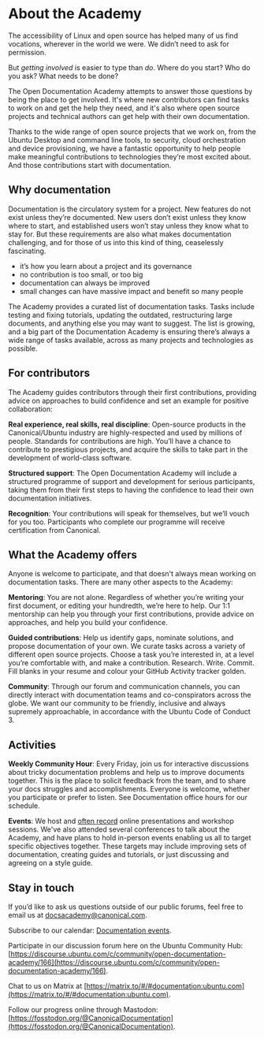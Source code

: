 # About the Academy

The accessibility of Linux and open source has helped many of us find vocations, wherever in the world we were. We didn’t need to ask for permission.

But _getting involved_ is easier to type than _do_. Where do you start? Who do you ask? What needs to be done?

The Open Documentation Academy attempts to answer those questions by being the place to get involved. It's where new contributors can find tasks to work on and get the help they need, and it's also where open source projects and technical authors can get help with their own documentation.

Thanks to the wide range of open source projects that we work on, from the Ubuntu Desktop and command line tools, to security, cloud orchestration and device provisioning, we have a fantastic opportunity to help people make meaningful contributions to technologies they’re most excited about. And those contributions start with documentation.

## Why documentation

Documentation is the circulatory system for a project. New features do not exist unless they’re documented. New users don’t exist unless they know where to start, and established users won’t stay unless they know what to stay for. But these requirements are also what makes documentation challenging, and for those of us into this kind of thing, ceaselessly fascinating.

- it’s how you learn about a project and its governance
- no contribution is too small, or too big
- documentation can always be improved
- small changes can have massive impact and benefit so many people

The Academy provides a curated list of documentation tasks. Tasks include testing and fixing tutorials, updating the outdated, restructuring large documents, and anything else you may want to suggest. The list is growing, and a big part of the Documentation Academy is ensuring there’s always a wide range of tasks available, across as many projects and technologies as possible.

## For contributors

The Academy guides contributors through their first contributions, providing advice on approaches to build confidence and set an example for positive collaboration:

**Real experience, real skills, real discipline**: Open-source products in the Canonical/Ubuntu industry are highly-respected and used by millions of people. Standards for contributions are high. You’ll have a chance to contribute to prestigious projects, and acquire the skills to take part in the development of world-class software.

**Structured support**: The Open Documentation Academy will include a structured programme of support and development for serious participants, taking them from their first steps to having the confidence to lead their own documentation initiatives.

**Recognition**: Your contributions will speak for themselves, but we’ll vouch for you too. Participants who complete our programme will receive certification from Canonical.

## What the Academy offers

Anyone is welcome to participate, and that doesn't always mean working on documentation tasks. There are many other aspects to the Academy:

**Mentoring**: You are not alone. Regardless of whether you’re writing your first document, or editing your hundredth, we’re here to help. Our 1:1 mentorship can help you through your first contributions, provide advice on approaches, and help you build your confidence.

**Guided contributions**: Help us identify gaps, nominate solutions, and propose documentation of your own. We curate tasks across a variety of different open source projects. Choose a task you’re interested in, at a level you’re comfortable with, and make a contribution. Research. Write. Commit. Fill blanks in your resume and colour your GitHub Activity tracker golden.

**Community**: Through our forum and communication channels, you can directly interact with documentation teams and co-conspirators across the globe. We want our community to be friendly, inclusive and always supremely approachable, in accordance with the Ubuntu Code of Conduct 3.

## Activities

**Weekly Community Hour**: Every Friday, join us for interactive discussions about tricky documentation problems and help us to improve documents together. This is the place to solicit feedback from the team, and to share your docs struggles and accomplishments. Everyone is welcome, whether you participate or prefer to listen. See Documentation office hours for our schedule.

**Events**: We host and [often record](https://www.youtube.com/watch?v=_7pKdieSt74&list=PL-qBHd6_LXWYefHij0dJ7c9X-Q9QfFFFa) online presentations and workshop sessions. We've also attended several conferences to talk about the Academy, and have plans to hold in-person events enabling us all to target specific objectives together. These targets may include improving sets of documentation, creating guides and tutorials, or just discussing and agreeing on a style guide.

## Stay in touch

If you’d like to ask us questions outside of our public forums, feel free to email us at docsacademy@canonical.com.

Subscribe to our calendar: [Documentation events](https://calendar.google.com/calendar/u/0?cid=Y19mYTY4YzE5YWEwY2Y4YWE1ZWNkNzMyNjZmNmM0ZDllOTRhNTIwNTNjODc1ZjM2ZmQ3Y2MwNTQ0MzliOTIzZjMzQGdyb3VwLmNhbGVuZGFyLmdvb2dsZS5jb20).

Participate in our discussion forum here on the Ubuntu Community Hub:
[https://discourse.ubuntu.com/c/community/open-documentation-academy/166](https://discourse.ubuntu.com/c/community/open-documentation-academy/166).

Chat to us on Matrix at [https://matrix.to/#/#documentation:ubuntu.com](https://matrix.to/#/#documentation:ubuntu.com).

Follow our progress online through Mastodon:
[https://fosstodon.org/@CanonicalDocumentation](https://fosstodon.org/@CanonicalDocumentation).
